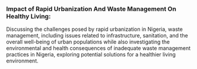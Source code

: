 ### Impact of Rapid Urbanization And Waste Management On Healthy Living:
Discussing the challenges posed by rapid urbanization in Nigeria, waste management, including issues related to infrastructure, sanitation, and the overall well-being of urban populations while also investigating the environmental and health consequences of inadequate waste management practices in Nigeria, exploring potential solutions for a healthier living environment.
